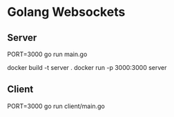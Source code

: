 # Golang Websockets

## Server
PORT=3000 go run main.go

docker build -t server .
docker run -p 3000:3000 server

## Client
PORT=3000 go run client/main.go
